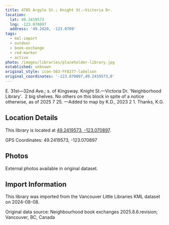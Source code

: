 ```yaml
---
title: 4785 Argyle St.; Knight St.—Victoria Dr.
location:
  lat: 49.2419573
  lng: -123.070897
  address: '49.2420, -123.0709'
tags:
  - kml-import
  - outdoor
  - book-exchange
  - red-marker
  - active
photo: /images/libraries/placeholder-library.jpg
established: unknown
original_style: icon-503-FF8277-labelson
original_coordinates: '-123.070897,49.2419573,0'
---
```

E. 31st—32nd Ave.; s. of Kingsway.
Knight St.—Victoria Dr.
'Neighborhood Library'.  2 big shelves.
No others on this block in spite of a notice otherwise, as of 2025 7 25.
—Added to map by K.D., 2023 2 1. Thanks, K.G. 

## Location Details

This library is located at [49.2419573, -123.070897](https://www.google.com/maps?q=49.2419573,-123.070897).

GPS Coordinates: 49.2419573, -123.070897

## Photos

External photos available in original dataset.

## Import Information

This library was imported from the Vancouver Little Libraries KML dataset on 2024-08-08.

Original data source: Neighbourhood book exchanges 2025.8.6.revision; Vancouver, BC, Canada
